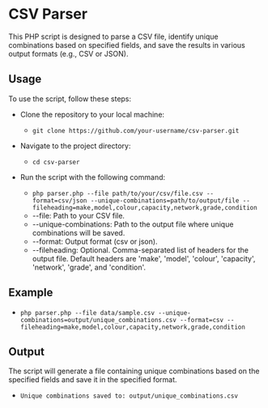 # CSV Parser
This PHP script is designed to parse a CSV file, identify unique combinations based on specified fields, and save the results in various output formats (e.g., CSV or JSON).

## Usage

To use the script, follow these steps:

- Clone the repository to your local machine:
  - `git clone https://github.com/your-username/csv-parser.git`

- Navigate to the project directory:
  - `cd csv-parser`
  
- Run the script with the following command:
  - `php parser.php --file path/to/your/csv/file.csv --format=csv/json --unique-combinations=path/to/output/file --fileheading=make,model,colour,capacity,network,grade,condition`
  - --file: Path to your CSV file.
  - --unique-combinations: Path to the output file where unique combinations will be saved.
  - --format: Output format (csv or json).
  - --fileheading: Optional. Comma-separated list of headers for the output file. Default headers are 'make', 'model', 'colour', 'capacity', 'network', 'grade', and 'condition'.

## Example
- `php parser.php --file data/sample.csv --unique-combinations=output/unique_combinations.csv --format=csv --fileheading=make,model,colour,capacity,network,grade,condition`

## Output

The script will generate a file containing unique combinations based on the specified fields and save it in the specified format.

- `Unique combinations saved to: output/unique_combinations.csv`

